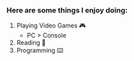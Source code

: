 ### Here are some things I enjoy doing:
1. Playing Video Games :video_game:
    - PC > Console
2. Reading :book:
3. Programming :keyboard:

